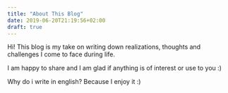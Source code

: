 ```yaml
---
title: "About This Blog"
date: 2019-06-20T21:19:56+02:00
draft: true
---
```


Hi! This blog is my take on writing down realizations, thoughts and challenges I come to face during life. 

I am happy to share and I am glad if anything is of interest or use to you :) 

Why do i write in english? Because I enjoy it :)
